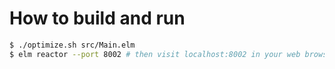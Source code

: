 # How to build and run

```bash
$ ./optimize.sh src/Main.elm
$ elm reactor --port 8002 # then visit localhost:8002 in your web browser
```
